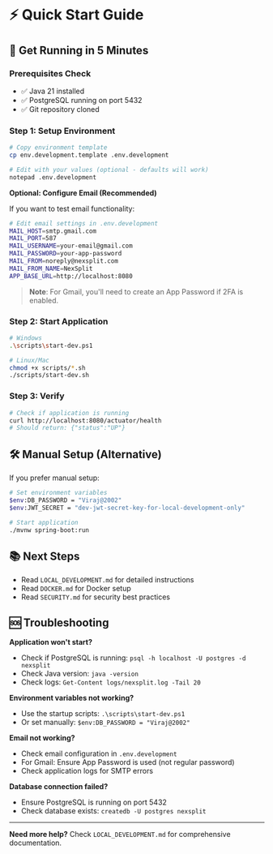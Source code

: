 # ⚡ Quick Start Guide

## 🚀 Get Running in 5 Minutes

### Prerequisites Check

- ✅ Java 21 installed
- ✅ PostgreSQL running on port 5432
- ✅ Git repository cloned

### Step 1: Setup Environment

```bash
# Copy environment template
cp env.development.template .env.development

# Edit with your values (optional - defaults will work)
notepad .env.development
```

**Optional: Configure Email (Recommended)**

If you want to test email functionality:

```bash
# Edit email settings in .env.development
MAIL_HOST=smtp.gmail.com
MAIL_PORT=587
MAIL_USERNAME=your-email@gmail.com
MAIL_PASSWORD=your-app-password
MAIL_FROM=noreply@nexsplit.com
MAIL_FROM_NAME=NexSplit
APP_BASE_URL=http://localhost:8080
```

> **Note**: For Gmail, you'll need to create an App Password if 2FA is enabled.

### Step 2: Start Application

```bash
# Windows
.\scripts\start-dev.ps1

# Linux/Mac
chmod +x scripts/*.sh
./scripts/start-dev.sh
```

### Step 3: Verify

```bash
# Check if application is running
curl http://localhost:8080/actuator/health
# Should return: {"status":"UP"}
```

## 🛠️ Manual Setup (Alternative)

If you prefer manual setup:

```bash
# Set environment variables
$env:DB_PASSWORD = "Viraj@2002"
$env:JWT_SECRET = "dev-jwt-secret-key-for-local-development-only"

# Start application
./mvnw spring-boot:run
```

## 📚 Next Steps

- Read `LOCAL_DEVELOPMENT.md` for detailed instructions
- Read `DOCKER.md` for Docker setup
- Read `SECURITY.md` for security best practices

## 🆘 Troubleshooting

**Application won't start?**

- Check if PostgreSQL is running: `psql -h localhost -U postgres -d nexsplit`
- Check Java version: `java -version`
- Check logs: `Get-Content logs/nexsplit.log -Tail 20`

**Environment variables not working?**

- Use the startup scripts: `.\scripts\start-dev.ps1`
- Or set manually: `$env:DB_PASSWORD = "Viraj@2002"`

**Email not working?**

- Check email configuration in `.env.development`
- For Gmail: Ensure App Password is used (not regular password)
- Check application logs for SMTP errors

**Database connection failed?**

- Ensure PostgreSQL is running on port 5432
- Check database exists: `createdb -U postgres nexsplit`

---

**Need more help?** Check `LOCAL_DEVELOPMENT.md` for comprehensive documentation.
